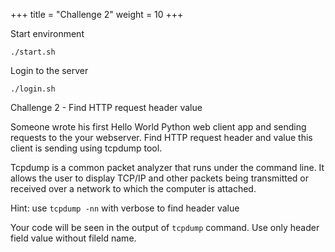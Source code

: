 +++
title = "Challenge 2"
weight = 10
+++


Start environment

```
./start.sh
```

Login to the server

```
./login.sh
```

Challenge 2 - Find HTTP request header value

Someone wrote his first Hello World Python web client app and sending requests to the your webserver.
Find HTTP request header and value this client is sending using tcpdump tool.

Tcpdump is a common packet analyzer that runs under the command line. It allows the user to display TCP/IP and other packets being transmitted or received over a network to which the computer is attached. 


Hint: use `tcpdump -nn` with verbose to find header value

Your code will be seen in the output of `tcpdump` command. Use only header field value without fileld name.
